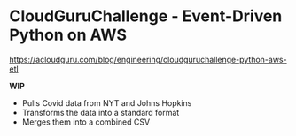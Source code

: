 # CloudGuruChallenge - Event-Driven Python on AWS

https://acloudguru.com/blog/engineering/cloudguruchallenge-python-aws-etl

**WIP**

- Pulls Covid data from NYT and Johns Hopkins
- Transforms the data into a standard format
- Merges them into a combined CSV

